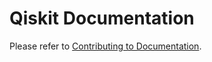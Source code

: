 # Qiskit Documentation

Please refer to [Contributing to Documentation](https://qiskit.org/documentation/contributing_to_qiskit.html#writing-and-building-api-documentation).

